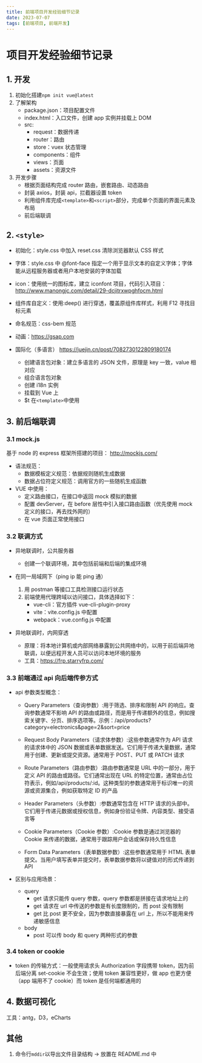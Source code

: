 ```yaml
---
title: 前端项目开发经验细节记录
date: 2023-07-07
tags: [前端项目, 前端开发]
---
```


# 项目开发经验细节记录

## 1. 开发

1. 初始化搭建`npm init vue@latest`
2. 了解架构
   - package.json：项目配置文件
   - index.html：入口文件，创建 app 实例并挂载上 DOM
   - src:
     - request：数据传递
     - router：路由
     - store：vuex 状态管理
     - components：组件
     - views：页面
     - assets：资源文件
3. 开发步骤
   - 根据页面结构完成 router 路由，嵌套路由、动态路由
   - 封装 axios，封装 api，拦截器设置 token
   - 利用组件库完成`<template>`和`<script>`部分，完成单个页面的界面元素及布局
   - 前后端联调

## 2. `<style>`

- 初始化：style.css 中加入 reset.css 清除浏览器默认 CSS 样式

- 字体：style.css 中 @font-face 指定一个用于显示文本的自定义字体；字体能从远程服务器或者用户本地安装的字体加载

- icon：使用统一的图标库，建立 iconfont 项目，代码引入项目：<http://www.manongjc.com/detail/29-dcjitrxwpghfocm.html>

- 组件库自定义：使用:deep() 进行穿透，覆盖原组件库样式，利用 F12 寻找目标元素

- 命名规范：css-bem 规范

- 动画：<https://gsap.com>

- 国际化（多语言）
  <https://juejin.cn/post/7082730122809180174>
  - 创建语言包对象：建立多语言的 JSON 文件，原理是 key 一致，value 相对应
  - 组合语言包对象
  - 创建 i18n 实例
  - 挂载到 Vue 上
  - $t 在`<template>`中使用

## 3. 前后端联调

### 3.1 mock.js

基于 node 的 express 框架所搭建的项目：
<http://mockjs.com/>

- 语法规范：
  - 数据模板定义规范：依据规则随机生成数据
  - 数据占位符定义规范：调用官方的一些随机生成函数
- VUE 中使用：
  - 定义路由接口，在接口中返回 mock 模拟的数据
  - 配置 devServer，在 before 层性中引入接口路由函数（优先使用 mock 定义的接口，再去找外网的）
  - 在 vue 页面正常使用接口

### 3.2 联调方式

- 异地联调时，公共服务器

  - 创建一个联调环境，其中包括前端和后端的集成环境

- 在同一局域网下（ping ip 能 ping 通）
  1. 用 postman 等接口工具检测接口运行状态
  2. 前端使用代理跨域以访问接口，具体选择如下：
     - vue-cli：官方插件 vue-cli-plugin-proxy
     - vite：vite.config.js 中配置
     - webpack：vue.config.js 中配置
- 异地联调时，内网穿透

  - 原理：将本地计算机或内部网络暴露到公共网络中的，以用于前后端异地联调，以便远程开发人员可以访问本地环境的服务
  - 工具：https://frp.starryfrp.com/

### 3.3 前端通过 api 向后端传参方式

- api 参数类型概念：

  - Query Parameters（查询参数）:用于筛选、排序和限制 API 的响应。查询参数通常不影响 API 的路由或路径，而是用于传递额外的信息，例如搜索关键字、分页、排序选项等。示例：/api/products?category=electronics&page=2&sort=price

  - Request Body Parameters（请求体参数）:这些参数通常作为 API 请求的请求体中的 JSON 数据或表单数据发送。它们用于传递大量数据，通常用于创建、更新或提交资源。通常用于 POST、PUT 或 PATCH 请求

  - Route Parameters（路由参数）:路由参数通常是 URL 中的一部分，用于定义 API 的路由或路径。它们通常出现在 URL 的特定位置，通常由占位符表示，例如/api/products/:id。这种类型的参数通常用于标识唯一的资源或资源集合，例如获取特定 ID 的产品

  - Header Parameters（头参数）:参数通常包含在 HTTP 请求的头部中。它们用于传递元数据或授权信息，例如身份验证令牌、内容类型、接受语言等

  - Cookie Parameters（Cookie 参数）:Cookie 参数是通过浏览器的 Cookie 来传递的数据，通常用于跟踪用户会话或保存持久性信息

  - Form Data Parameters（表单数据参数）:这些参数通常用于 HTML 表单提交。当用户填写表单并提交时，表单数据参数将以键值对的形式传递到 API

- 区别与应用场景：
  - query
    - get 请求只能传 query 参数，query 参数都是拼接在请求地址上的
    - get 请求在 url 中传送的参数是有长度限制的，而 post 没有限制
    - get 比 post 更不安全，因为参数直接暴露在 url 上，所以不能用来传递敏感信息
  - body
    - post 可以传 body 和 query 两种形式的参数

### 3.4 token or cookie

- token 的传输方式：一般使用请求头 Authorization 字段携带 token，因为前后端分离 set-cookie 不会生效；使用 token 兼容性更好，做 app 也更方便（app 端用不了 cookie）而 token 是任何端都通用的

## 4. 数据可视化

工具：antg，D3，eCharts

## 其他

1. 命令行`mddir`以导出文件目录结构 -> 放置在 README.md 中

